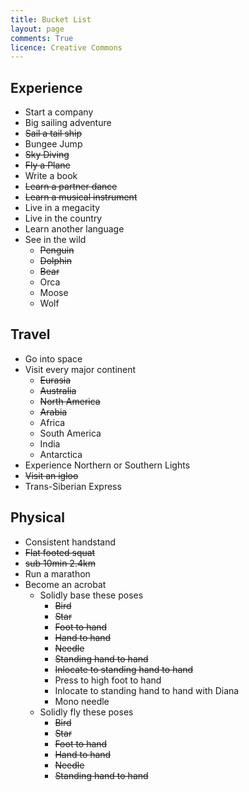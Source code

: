 ```yaml
---
title: Bucket List
layout: page
comments: True
licence: Creative Commons
---
```



## Experience

* Start a company
* Big sailing adventure
* ~~Sail a tail ship~~
* Bungee Jump
* ~~Sky Diving~~
* ~~Fly a Plane~~
* Write a book
* ~~Learn a partner dance~~
* ~~Learn a musical instrument~~
* Live in a megacity
* Live in the country
* Learn another language
* See in the wild
  * ~~Penguin~~
  * ~~Dolphin~~
  * ~~Bear~~
  * Orca
  * Moose
  * Wolf


## Travel

* Go into space
* Visit every major continent
  * ~~Eurasia~~
  * ~~Australia~~
  * ~~North America~~
  * ~~Arabia~~
  * Africa
  * South America
  * India
  * Antarctica
* Experience Northern or Southern Lights
* ~~Visit an igloo~~
* Trans-Siberian Express


## Physical

* Consistent handstand
* ~~Flat footed squat~~
* ~~sub 10min 2.4km~~
* Run a marathon
* Become an acrobat
  * Solidly base these poses
    * ~~Bird~~
    * ~~Star~~
    * ~~Foot to hand~~
    * ~~Hand to hand~~
    * ~~Needle~~
    * ~~Standing hand to hand~~
    * ~~Inlocate to standing hand to hand~~
    * Press to high foot to hand
    * Inlocate to standing hand to hand with Diana
    * Mono needle
  * Solidly fly these poses
    * ~~Bird~~
    * ~~Star~~
    * ~~Foot to hand~~
    * ~~Hand to hand~~
    * ~~Needle~~
    * ~~Standing hand to hand~~
